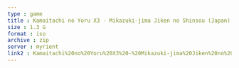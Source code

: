 ```yaml
---
type : game
title : Kamaitachi no Yoru X3 - Mikazuki-jima Jiken no Shinsou (Japan)
size : 1.3 G
format : iso
archive : zip
server : myrient
link2 : Kamaitachi%20no%20Yoru%20X3%20-%20Mikazuki-jima%20Jiken%20no%20Shinsou%20%28Japan%29
---
```

